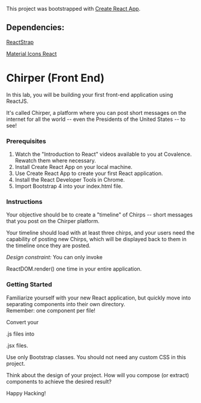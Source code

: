 
This project was bootstrapped with [Create React App](https://github.com/facebook/create-react-app).

## Dependencies:

[ReactStrap](https://reactstrap.github.io/)

[Material Icons React](https://www.npmjs.com/package/material-icons-react)



# Chirper (Front End)

In this lab, you will be building your first front-end application using ReactJS.

It's called Chirper, a platform where you can post short messages on the internet for all the world -- even the Presidents of the United States -- to see!

### Prerequisites

1. Watch the "Introduction to React" videos available to you at Covalence. Rewatch them where necessary.
2. Install Create React App on your local machine.
3. Use Create React App to create your first React application.
4. Install the React Developer Tools in Chrome.
5. Import Bootstrap 4 into your index.html file.

### Instructions

Your objective should be to create a "timeline" of Chirps -- short messages that you post on the Chirper platform.

Your timeline should load with at least three chirps, and your users need the capability of posting new Chirps, which will be displayed back to them in the timeline once they are posted.

_Design constraint:_ You can only invoke 

ReactDOM.render() one time in your entire application.

### Getting Started

Familiarize yourself with your new React application, but quickly move into separating components into their own directory.  
Remember: one component per file!

Convert your 

.js files into 

.jsx files.

Use only Bootstrap classes. You should not need any custom CSS in this project.

Think about the design of your project. How will you compose (or extract) components to achieve the desired result?

Happy Hacking!
